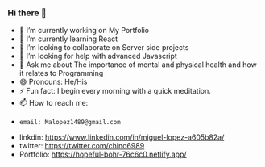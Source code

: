 ### Hi there 👋

- 🔭 I’m currently working on My Portfolio
- 🌱 I’m currently learning React
- 👯 I’m looking to collaborate on Server side projects
- 🤔 I’m looking for help with advanced Javascript
- 💬 Ask me about The importance of mental and physical health and how it relates to Programming 
- 😄 Pronouns: He/His
- ⚡ Fun fact: I begin every morning with a quick meditation.
- 📫 How to reach me:
*     email: Malopez1489@gmail.com
*   linkdin: https://www.linkedin.com/in/miguel-lopez-a605b82a/
*   twitter: https://twitter.com/chino6989
* Portfolio: https://hopeful-bohr-76c6c0.netlify.app/
